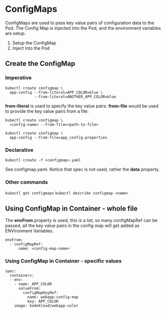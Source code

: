 # ConfigMaps

ConfigMaps are used to pass key value pairs of configuration data to the Pod.
The Config Map is injected into the Pod, and the environment variables are setup.

1. Setup the ConfigMap
2. Inject into the Pod

## Create the ConfigMap
### Imperative
```
kubectl create configmap \
  app-config --from-literal=APP_COLOR=blue \
             --from-literal=ANOTHER_APP_COLOR=blue
```

**from-literal** is used to specify the key value pairs. **from-file** would be used to provide the key value pairs from a file:
```
kubectl create configmap \
  <config-name> --from-file=<path-to-file>
```

```
kubectl create configmap \
  app-config --from-file=app_config.properties
```

### Declarative
`kubectl create -f <configmap>.yaml`

See configmap.yaml.
Notice that spec is not used, rather the **data** property.

### Other commands
`kubectl get configmaps`
`kubectl describe configmap <name>`

## Using ConfigMap in Container - whole file
The **envFrom** property is used, this is a list, so many configMapRef can be passed, all the key value pairs in the config map will get added as ENVironment Variables.
```
envFrom:  
  - configMapRef:  
      name: <config-map-name>`
```

### Using ConfigMap in Container - specific values
```
spec:  
  containers:  
  - env:  
    - name: APP_COLOR  
      valueFrom:  
        configMapKeyRef:  
          name: webapp-config-map  
          key: APP_COLOR  
    image: kodekloud/webapp-color
```
  